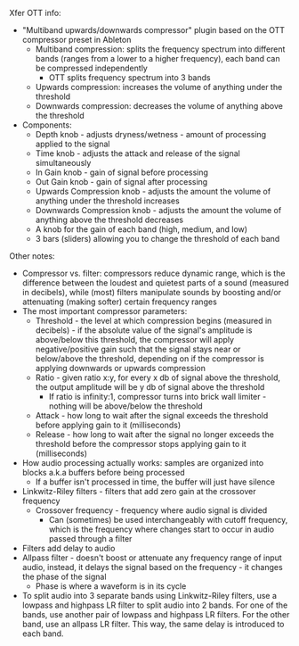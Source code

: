 Xfer OTT info:
 - "Multiband upwards/downwards compressor" plugin based on the OTT compressor preset in Ableton
    - Multiband compression: splits the frequency spectrum into different bands (ranges from a lower to a higher frequency), each band can be compressed independently
        - OTT splits frequency spectrum into 3 bands
    - Upwards compression: increases the volume of anything under the threshold
    - Downwards compression: decreases the volume of anything above the threshold
- Components:
    - Depth knob - adjusts dryness/wetness - amount of processing applied to the signal
    - Time knob - adjusts the attack and release of the signal simultaneously
    - In Gain knob - gain of signal before processing
    - Out Gain knob - gain of signal after processing
    - Upwards Compression knob - adjusts the amount the volume of anything under the threshold increases
    - Downwards Compression knob - adjusts the amount the volume of anything above the threshold decreases
    - A knob for the gain of each band (high, medium, and low)
    - 3 bars (sliders) allowing you to change the threshold of each band

Other notes:
- Compressor vs. filter: compressors reduce dynamic range, which is the difference between the loudest and quietest parts of a sound (measured in decibels), while (most) filters manipulate sounds by boosting and/or attenuating (making softer) certain frequency ranges
- The most important compressor parameters:
    - Threshold - the level at which compression begins (measured in decibels) - if the absolute value of the signal's amplitude is above/below this threshold, the compressor will apply negative/positive gain such that the signal stays near or below/above the threshold, depending on if the compressor is applying downwards or upwards compression
    - Ratio - given ratio x:y, for every x db of signal above the threshold, the output amplitude will be y db of signal above the threshold
        - If ratio is infinity:1, compressor turns into brick wall limiter - nothing will be above/below the threshold
    - Attack - how long to wait after the signal exceeds the threshold before applying gain to it (milliseconds)
    - Release - how long to wait after the signal no longer exceeds the threshold before the compressor stops applying gain to it (milliseconds)
- How audio processing actually works: samples are organized into blocks a.k.a buffers before being processed
    - If a buffer isn't processed in time, the buffer will just have silence
- Linkwitz-Riley filters - filters that add zero gain at the crossover frequency
    - Crossover frequency - frequency where audio signal is divided
        - Can (sometimes) be used interchangeably with cutoff frequency, which is the frequency where changes start to occur in audio passed through a filter
- Filters add delay to audio
- Allpass filter - doesn't boost or attenuate any frequency range of input audio, instead, it delays the signal based on the frequency - it changes the phase of the signal
    - Phase is where a waveform is in its cycle
- To split audio into 3 separate bands using Linkwitz-Riley filters, use a lowpass and highpass LR filter to split audio into 2 bands. For one of the bands, use another pair of lowpass and highpass LR filters. For the other band, use an allpass LR filter. This way, the same delay is introduced to each band.